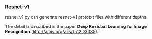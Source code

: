 ### Resnet-v1

resnet_v1.py can generate resnet-v1 prototxt files with different depths.

The detail is described in the paper **Deep Residual Learning for Image Recognition** (http://arxiv.org/abs/1512.03385).
